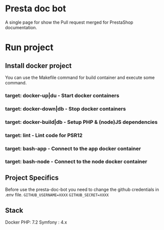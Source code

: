 # Presta doc bot

A single page for show the Pull request merged for PrestaShop documentation.

# Run project

## Install docker project

You can use the Makefile command for build container and execute some command.

### target: docker-up|du - Start docker containers

### target: docker-down|db - Stop docker containers

### target: docker-build|db - Setup PHP & (node)JS dependencies

### target: lint - Lint code for PSR12

### target: bash-app - Connect to the app docker container

### target: bash-node - Connect to the node docker container

## Project Specifics

Before use the presta-doc-bot you need to change the github credentials in .env file.
`GITHUB_USERNAME=XXXX`
`GITHUB_SECRET=XXXX`

## Stack

Docker
PHP: 7.2
Symfony : 4.x
